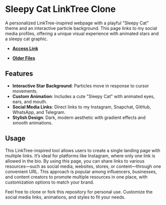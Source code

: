 # Sleepy Cat LinkTree Clone

A personalized LinkTree-inspired webpage with a playful "Sleepy Cat" theme and an interactive particle background. This page links to my social media profiles, offering a unique visual experience with animated stars and a sleepy cat graphic.

-  [**Access Link**](https://satyam-64136.github.io/social-links)

-  [**Older Files**](https://satyam-64136.github.io/social-links/old%20files/social-links-old.html)

## Features

- **Interactive Star Background**: Particles move in response to cursor movements.
- **Custom Animation**: Includes a cute "Sleepy Cat" with animated eyes, ears, and mouth.
- **Social Media Links**: Direct links to my Instagram, Snapchat, GitHub, WhatsApp, and Telegram.
- **Stylish Design**: Dark, modern aesthetic with gradient effects and smooth animations.

## Usage

This LinkTree-inspired tool allows users to create a single landing page with multiple links. It’s ideal for platforms like Instagram, where only one link is allowed in the bio. By using this page, you can share links to various resources—such as social media, websites, stores, or content—through one convenient URL. This approach is popular among influencers, businesses, and content creators to promote multiple resources in one place, with customization options to match your brand.

Feel free to clone or fork this repository for personal use. Customize the social media links, animations, and styles to fit your needs.
